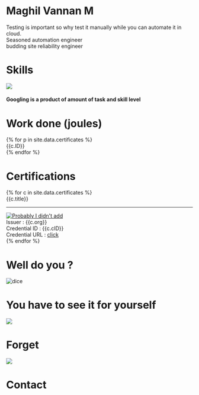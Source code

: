 <div class="flex-center">
  <!---<div class="center" style="width:350px;">
    <img class="dp" src="{{site.baseurl}}/images/harold.jpg">
    <div class="quote">
      <div>Developing webpages from scratch is fun</div>
      <div class="author"> ~ Maghil Vannan M</div>
    </div>
  </div> --->
  <div id='container'></div>
  <div class="leftside block-head">
    <h1 class="heading">Maghil Vannan M</h1>
    <div class="para flex-column">
      <div>Testing is important so why test it manually while you can automate it in cloud.</div>
      <div>Seasoned automation engineer</div>
      <div>budding site reliability engineer</div>
    </div>
  </div>
  <div class="grand-parent">
    <h1 class="heading">Skills</h1>
    <div class ="parent-margin">
      <img class ="chart" src="{{site.baseurl}}/images/skillChart.png">
      <div class ="center-hor">
        <h4>Googling is a product of amount of task and skill level</h4>
      </div>
    </div>
  </div>
  <div class="grand-parent">
    <h1 class="heading">Work done (joules)</h1>
    <div class="parent">
      {% for p in site.data.certificates %}
        <div class="child">
          <div>{{c.ID}}</div>
        </div>
      {% endfor %}
    </div>
  </div>
  <div class="grand-parent">
    <h1 class="heading">Certifications</h1>
    <div class="parent">
      {% for c in site.data.certificates %}
        <div class="child">
          <div class="title">{{c.title}}</div>
          <hr class="seperator">
          <div><a href="{{site.baseurl}}/images/certificates/{{c.Img}}" ><img class="certificate-img" src="{{site.baseurl}}/images/certificates/{{c.Img}}" alt="Probably I didn't add"></a></div>
          <div>Issuer : {{c.org}}</div>
          <div>Credential ID : {{c.cID}}</div>
          <div>Credential URL : <a class="course" href="{{c.cURL}}">click</a></div>
        </div>
      {% endfor %}
    </div>
  <div>
  <div class="grand-parent">
    <h1 class="heading">Well do you ?</h1>
    <div class="parent-margin">
      <div class="dice-child">
        <img onclick="thoughts()" class ="dice" src="{{site.baseurl}}/images/random1.png" alt="dice">
      </div>
      <div class ="random-post center-hor">
        <div id="idea" onload="thoughts()"></div>
      </div>
    </div>
  </div>
  <div class="grand-parent">
    <h1 class="heading"> You have to see it for yourself </h1>
    <div class="parent-margin">      
      <div class="pill-child">
        <img onclick="forget()" class="pill" src="{{site.baseurl}}/images/blue.png"><h1 class="pill-text">Forget</h1>
      </div>
      <div class="pill-child">
        <img onclick="contact()" class="pill" src="{{site.baseurl}}/images/red.png"><h1 class="pill-text">Contact</h1>
      </div>
    </div>
  </div>
</div>
